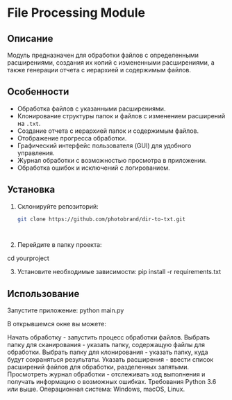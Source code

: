 # File Processing Module

## Описание

Модуль предназначен для обработки файлов с определенными расширениями, создания их копий с измененными расширениями, а также генерации отчета с иерархией и содержимым файлов.

## Особенности

- Обработка файлов с указанными расширениями.
- Клонирование структуры папок и файлов с изменением расширений на `.txt`.
- Создание отчета с иерархией папок и содержимым файлов.
- Отображение прогресса обработки.
- Графический интерфейс пользователя (GUI) для удобного управления.
- Журнал обработки с возможностью просмотра в приложении.
- Обработка ошибок и исключений с логированием.

## Установка

1. Склонируйте репозиторий:

   ```bash
   git clone https://github.com/photobrand/dir-to-txt.git

  
2. Перейдите в папку проекта:

cd yourproject

3. Установите необходимые зависимости:
pip install -r requirements.txt

##  Использование

Запустите приложение: 
python main.py

В открывшемся окне вы можете:

Начать обработку - запустить процесс обработки файлов.
Выбрать папку для сканирования - указать папку, содержащую файлы для обработки.
Выбрать папку для клонирования - указать папку, куда будут сохраняться результаты.
Указать расширения - ввести список расширений файлов для обработки, разделенных запятыми.
Просмотреть журнал обработки - отслеживать ход выполнения и получать информацию о возможных ошибках.
Требования
Python 3.6 или выше.
Операционная система: Windows, macOS, Linux.
